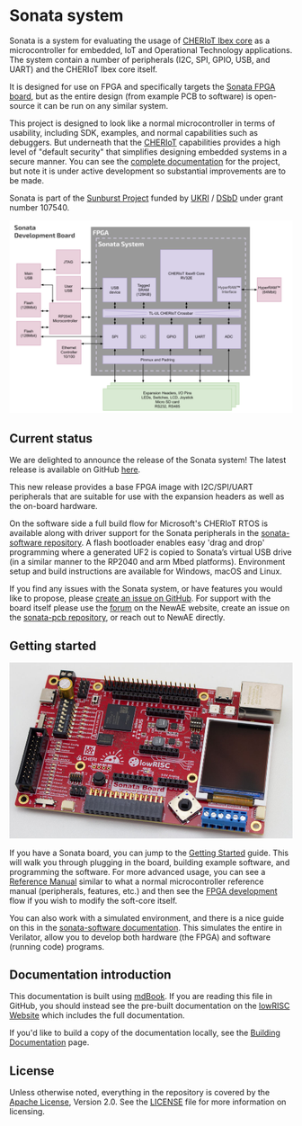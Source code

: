 # Sonata system

Sonata is a system for evaluating the usage of [CHERIoT Ibex core](https://github.com/microsoft/cheriot-ibex) as a microcontroller for embedded, IoT and Operational Technology applications.
The system contain a number of peripherals (I2C, SPI, GPIO, USB, and UART) and the CHERIoT Ibex core itself.

It is designed for use on FPGA and specifically targets the [Sonata FPGA board](https://github.com/newaetech/sonata-pcb), but as the entire design (from example PCB to software) is open-source it can be run on any similar system.

This project is designed to look like a normal microcontroller in terms of usability, including SDK, examples, and normal capabilities such as debuggers. But underneath that the [CHERIoT](https://www.microsoft.com/en-us/research/publication/cheriot-rethinking-security-for-low-cost-embedded-systems/) capabilities provides a high level of "default security" that simplifies designing embedded systems in a secure manner. You can see the [complete documentation](https://lowrisc.org/sonata-system/) for the project, but note it is under active development so substantial improvements are to be made.

Sonata is part of the [Sunburst Project](https://www.sunburst-project.org) funded by [UKRI](https://www.ukri.org/) / [DSbD](https://www.dsbd.tech/) under grant number 107540.

![The sonata development system](doc/img/sonata-development-system.svg)

## Current status

We are delighted to announce the release of the Sonata system!
The latest release is available on GitHub [here][releases].

This new release provides a base FPGA image with I2C/SPI/UART peripherals that are suitable for use with the expansion headers as well as the on-board hardware.

On the software side a full build flow for Microsoft's CHERIoT RTOS is available along with driver support for the Sonata peripherals in the [sonata-software repository][sonata-software].
A flash bootloader enables easy 'drag and drop' programming where a generated UF2 is copied to Sonata’s virtual USB drive (in a similar manner to the RP2040 and arm Mbed platforms).
Environment setup and build instructions are available for Windows, macOS and Linux.

If you find any issues with the Sonata system, or have features you would like to propose, please [create an issue on GitHub][create-issue].
For support with the board itself please use the [forum][newae-forum] on the NewAE website, create an issue on the [sonata-pcb repository][sonata-pcb], or reach out to NewAE directly.

[releases]: https://github.com/lowRISC/sonata-system/releases
[sonata-software]: https://github.com/lowRISC/sonata-software
[create-issue]: https://github.com/lowRISC/sonata-system/issues/new
[newae-forum]: https://forum.newae.com/c/sonata-board/15
[sonata-pcb]: https://github.com/newaetech/sonata-pcb

## Getting started

![](doc/img/sonata-full.jpeg)

If you have a Sonata board, you can jump to the [Getting Started](doc/guide) guide. This will walk you through plugging in the board, building example software, and programming the software. For more advanced usage, you can see a [Reference Manual](doc/dev/ref-manual.md) similar to what a normal microcontroller reference manual (peripherals, features, etc.) and then see the [FPGA development](doc/dev/fpga-programming.md) flow if you wish to modify the soft-core itself.

You can also work with a simulated environment, and there is a nice guide on this in the [sonata-software documentation][sonata-sim]. This simulates the entire in Verilator, allow you to develop both hardware (the FPGA) and software (running code) programs.

[sonata-sim]: https://lowrisc.github.io/sonata-software/doc/guide/running-software.html#running-in-the-simulator

## Documentation introduction

This documentation is built using [mdBook](https://rust-lang.github.io/mdBook/). If you are reading this file in GitHub, you should instead see the pre-built documentation on the [lowRISC Website](https://lowrisc.org/sonata-system/) which includes the full documentation.

If you'd like to build a copy of the documentation locally, see the [Building Documentation](doc/dev/building-doc.md) page.

## License

Unless otherwise noted, everything in the repository is covered by the [Apache License](https://www.apache.org/licenses/LICENSE-2.0.html), Version 2.0. See the [LICENSE](https://github.com/lowRISC/sonata-system/blob/main/LICENSE) file for more information on licensing.
